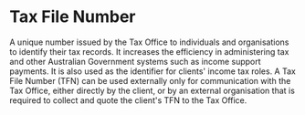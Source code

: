 # Tax File Number
A unique number issued by the Tax Office to individuals and organisations to identify their tax records. It increases the efficiency in administering tax and other Australian Government systems such as income support payments. It is also used as the identifier for clients' income tax roles. A Tax File Number (TFN) can be used externally only for communication with the Tax Office, either directly by the client, or by an external organisation that is required to collect and quote the client's TFN to the Tax Office.
